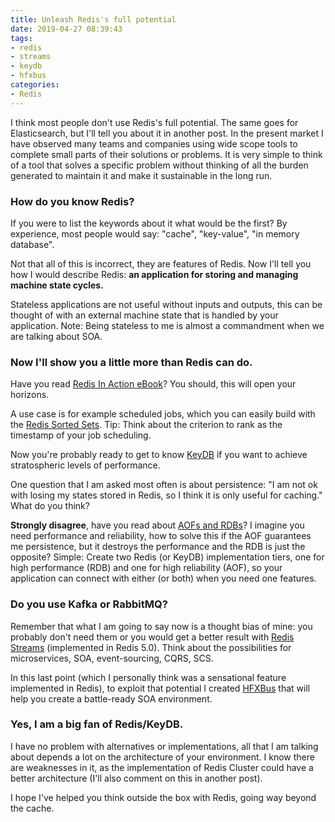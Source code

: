 ```yaml
---
title: Unleash Redis's full potential
date: 2019-04-27 08:39:43
tags:
- redis
- streams
- keydb
- hfxbus
categories:
- Redis
---
```


I think most people don't use Redis's full potential. The same goes for Elasticsearch, but I'll tell you about it in another post. In the present market I have observed many teams and companies using wide scope tools to complete small parts of their solutions or problems. It is very simple to think of a tool that solves a specific problem without thinking of all the burden generated to maintain it and make it sustainable in the long run.

### How do you know Redis?

If you were to list the keywords about it what would be the first? By experience, most people would say: "cache", "key-value", "in memory database".

Not that all of this is incorrect, they are features of Redis. Now I'll tell you how I would describe Redis: **an application for storing and managing machine state cycles.**

Stateless applications are not useful without inputs and outputs, this can be thought of with an external machine state that is handled by your application. Note: Being stateless to me is almost a commandment when we are talking about SOA.

### Now I'll show you a little more than Redis can do.

Have you read [Redis In Action eBook](https://redislabs.com/community/ebook/)? You should, this will open your horizons.

A use case is for example scheduled jobs, which you can easily build with the [Redis Sorted Sets](https://redis.io/commands#sorted_set). Tip: Think about the criterion to rank as the timestamp of your job scheduling.

Now you're probably ready to get to know [KeyDB](https://github.com/JohnSully/KeyDB) if you want to achieve stratospheric levels of performance.

One question that I am asked most often is about persistence: "I am not ok with losing my states stored in Redis, so I think it is only useful for caching." What do you think?

**Strongly disagree**, have you read about [AOFs and RDBs](https://redis.io/topics/persistence)? I imagine you need performance and reliability, how to solve this if the AOF guarantees me persistence, but it destroys the performance and the RDB is just the opposite? Simple: Create two Redis (or KeyDB) implementation tiers, one for high performance (RDB) and one for high reliability (AOF), so your application can connect with either (or both) when you need one features.

### Do you use Kafka or RabbitMQ?

Remember that what I am going to say now is a thought bias of mine: you probably don't need them or you would get a better result with [Redis Streams](https://redis.io/topics/streams-intro) (implemented in Redis 5.0). Think about the possibilities for microservices, SOA, event-sourcing, CQRS, SCS.

In this last point (which I personally think was a sensational feature implemented in Redis), to exploit that potential I created [HFXBus](https://www.npmjs.com/package/hfxbus) that will help you create a battle-ready SOA environment.

### Yes, I am a big fan of Redis/KeyDB.

I have no problem with alternatives or implementations, all that I am talking about depends a lot on the architecture of your environment. I know there are weaknesses in it, as the implementation of Redis Cluster could have a better architecture (I'll also comment on this in another post).

I hope I've helped you think outside the box with Redis, going way beyond the cache.